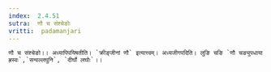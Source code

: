 ```yaml
---
index:  2.4.51
sutra:  णौ च संश्चेङोः
vritti:  padamanjari
---
```


	णौ च संश्चेङो।। अध्यापिपयिषतीति। `क्रीङ्जीनां णौ` इत्यात्त्वम्। अध्यजीगपदिति। लुङि चङि `णौ चङ्युपधाया ह्रस्वः`,`सन्वल्लघुनि`, `दीर्घो लघोः`।।

